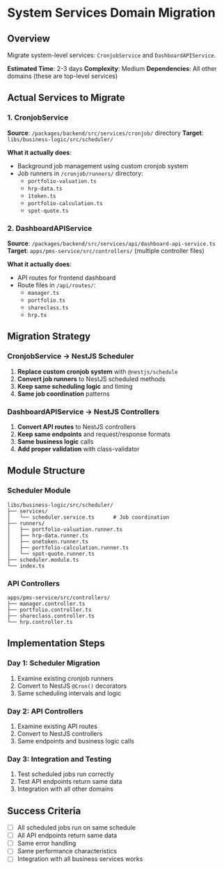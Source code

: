 # System Services Domain Migration

## Overview
Migrate system-level services: `CronjobService` and `DashboardAPIService`.

**Estimated Time**: 2-3 days
**Complexity**: Medium
**Dependencies**: All other domains (these are top-level services)

## Actual Services to Migrate

### 1. CronjobService
**Source**: `/packages/backend/src/services/cronjob/` directory
**Target**: `libs/business-logic/src/scheduler/`

**What it actually does**:
- Background job management using custom cronjob system
- Job runners in `/cronjob/runners/` directory:
  - `portfolio-valuation.ts`
  - `hrp-data.ts`
  - `1token.ts`
  - `portfolio-calculation.ts`
  - `spot-quote.ts`

### 2. DashboardAPIService
**Source**: `/packages/backend/src/services/api/dashboard-api-service.ts`
**Target**: `apps/pms-service/src/controllers/` (multiple controller files)

**What it actually does**:
- API routes for frontend dashboard
- Route files in `/api/routes/`:
  - `manager.ts`
  - `portfolio.ts`
  - `shareclass.ts`
  - `hrp.ts`

## Migration Strategy

### CronjobService → NestJS Scheduler
1. **Replace custom cronjob system** with `@nestjs/schedule`
2. **Convert job runners** to NestJS scheduled methods
3. **Keep same scheduling logic** and timing
4. **Same job coordination** patterns

### DashboardAPIService → NestJS Controllers
1. **Convert API routes** to NestJS controllers
2. **Keep same endpoints** and request/response formats
3. **Same business logic** calls
4. **Add proper validation** with class-validator

## Module Structure

### Scheduler Module
```
libs/business-logic/src/scheduler/
├── services/
│   └── scheduler.service.ts      # Job coordination
├── runners/
│   ├── portfolio-valuation.runner.ts
│   ├── hrp-data.runner.ts
│   ├── onetoken.runner.ts
│   ├── portfolio-calculation.runner.ts
│   └── spot-quote.runner.ts
├── scheduler.module.ts
└── index.ts
```

### API Controllers
```
apps/pms-service/src/controllers/
├── manager.controller.ts
├── portfolio.controller.ts
├── shareclass.controller.ts
└── hrp.controller.ts
```

## Implementation Steps

### Day 1: Scheduler Migration
1. Examine existing cronjob runners
2. Convert to NestJS `@Cron()` decorators
3. Same scheduling intervals and logic

### Day 2: API Controllers
1. Examine existing API routes
2. Convert to NestJS controllers
3. Same endpoints and business logic calls

### Day 3: Integration and Testing
1. Test scheduled jobs run correctly
2. Test API endpoints return same data
3. Integration with all other domains

## Success Criteria
- [ ] All scheduled jobs run on same schedule
- [ ] All API endpoints return same data
- [ ] Same error handling
- [ ] Same performance characteristics
- [ ] Integration with all business services works
